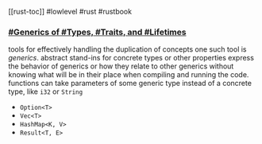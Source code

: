 [[rust-toc]]
#lowlevel #rust #rustbook
### [#Generics of #Types, #Traits, and #Lifetimes](https://doc.rust-lang.org/book/ch10-00-generics.html#generic-types-traits-and-lifetimes)
tools for effectively handling the duplication of concepts
one such tool is _generics_.
abstract stand-ins for concrete types or other properties
express the behavior of generics or how they relate to other generics without knowing what will be in their place when compiling and running the code.
functions can take parameters of some generic type instead of a concrete type, like `i32` or `String`
* `Option<T>`
* `Vec<T>`
* `HashMap<K, V>`
* `Result<T, E>`



